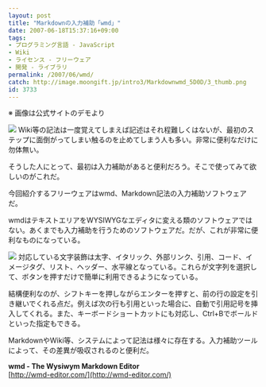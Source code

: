 ```yaml
---
layout: post
title: "Markdownの入力補助「wmd」"
date: 2007-06-18T15:37:16+09:00
tags: 
- プログラミング言語 - JavaScript
- Wiki
- ライセンス - フリーウェア
- 開発 - ライブラリ
permalink: /2007/06/wmd/
catch: http://image.moongift.jp/intro3/Markdownwmd_5D0D/3_thumb.png
id: 3733
---
```

※ 画像は公式サイトのデモより   
  
[![](http://image.moongift.jp/intro3/Markdownwmd_5D0D/2_thumb.png)](http://image.moongift.jp/intro3/Markdownwmd_5D0D/24.png) Wiki等の記法は一度覚えてしまえば記述はそれ程難しくはないが、最初のステップに面倒がってしまい触るのを止めてしまう人も多い。非常に便利なだけに勿体無い。   
  
そうした人にとって、最初は入力補助があると便利だろう。そこで使ってみて欲しいのがこれだ。   
  
今回紹介するフリーウェアはwmd、Markdown記法の入力補助ソフトウェアだ。   
  
<!--more-->  
  
wmdはテキストエリアをWYSIWYGなエディタに変える類のソフトウェアではない。あくまでも入力補助を行うためのソフトウェアだ。だが、これが非常に便利なものになっている。   
  
[![](http://image.moongift.jp/intro3/Markdownwmd_5D0D/3_thumb.png)](http://image.moongift.jp/intro3/Markdownwmd_5D0D/32.png) 対応している文字装飾は太字、イタリック、外部リンク、引用、コード、イメージタグ、リスト、ヘッダー、水平線となっている。これらが文字列を選択して、ボタンを押すだけで簡単に利用できるようになっている。   
  
結構便利なのが、シフトキーを押しながらエンターを押すと、前の行の設定を引き継いでくれる点だ。例えば次の行も引用といった場合に、自動で引用記号を挿入してくれる。また、キーボードショートカットにも対応し、Ctrl+Bでボールドといった指定もできる。   
  
MarkdownやWiki等、システムによって記法は様々に存在する。入力補助ツールによって、その差異が吸収されるのと便利だ。   
  
**wmd - The Wysiwym Markdown Editor**  
[http://wmd-editor.com/](http://wmd-editor.com/)

